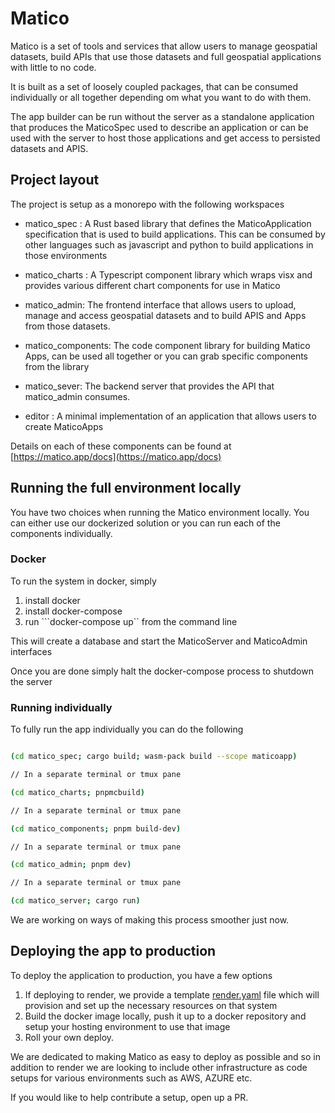 # Matico 

Matico is a set of tools and services that allow users to manage geospatial datasets, build APIs that use those datasets and full geospatial applications with little to no code. 

It is built as a set of loosely coupled packages, that can be consumed individually or all together depending om what you want to do with them.

The app builder can be run without the server as a standalone application that produces the MaticoSpec used to describe an application or can be used with the server to host those applications and get access to persisted datasets and APIS.

## Project layout 

The project is setup as a monorepo with the following workspaces

- matico\_spec : A Rust based library that defines the MaticoApplication specification that is used to build applications. This can be consumed by other languages such as javascript and python to build applications in those environments
- matico\_charts : A Typescript component library which wraps visx and provides various different chart components for use in Matico
- matico\_admin: The frontend interface that allows users to upload, manage and access geospatial datasets and to build APIS and Apps from those datasets.
- matico\_components: The code component library for building Matico Apps, can be used all together or you can grab specific components from the library 
- matico\_sever: The backend server that provides the API that matico\_admin consumes. 

- editor : A minimal implementation of an application that allows users to create MaticoApps 

Details on each of these components can be found at [https://matico.app/docs](https://matico.app/docs)

## Running the full environment locally 

You have two choices when running the Matico environment locally. You can either use our dockerized solution or you can run each of the components individually. 


### Docker 

To run the system in docker, simply 

1. install docker
2. install docker-compose 
3. run ```docker-compose up`` from the command line 

This will create a database and start the MaticoServer and MaticoAdmin interfaces 

Once you are done simply halt the docker-compose process to shutdown the server 

### Running individually

To fully run the app individually you can do the following 

```bash

(cd matico_spec; cargo build; wasm-pack build --scope maticoapp)

// In a separate terminal or tmux pane 

(cd matico_charts; pnpmcbuild)

// In a separate terminal or tmux pane 

(cd matico_components; pnpm build-dev)

// In a separate terminal or tmux pane 

(cd matico_admin; pnpm dev)

// In a separate terminal or tmux pane 

(cd matico_server; cargo run)
```

We are working on ways of making this process smoother just now. 

## Deploying the app to production 

To deploy the application to production, you have a few options

1. If deploying to render, we provide a template [render.yaml](/render.yaml) file which will provision and set up the necessary resources on that system 
2. Build the docker image locally, push it up to a docker repository and setup your hosting environment to use that image 
3. Roll your own deploy.

We are dedicated to making Matico as easy to deploy as possible and so in addition to render we are looking to include other infrastructure as code setups for various environments such as AWS, AZURE etc.

If you would like to help contribute a setup, open up a PR.



